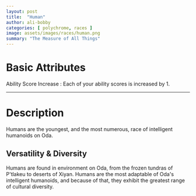 ```yaml
---
layout: post
title:  "Human"
author: ali-bobby
categories: [ polychrome, races ]
image: assets/images/races/human.png
summary: "The Measure of All Things"
---
```


# Basic Attributes

Ability Score Increase
: Each of your ability scores is increased by 1.

---
# Description
Humans are the youngest, and the most numerous, race of intelligent humanoids on Oda.

## Versatility & Diversity
Humans are found in environment on Oda, from the frozen tundras of P'tlakeu to deserts of Xiyan. Humans are the most adaptable of Oda's intelligent humanoids, and because of that, they exhibit the greatest range of cultural diversity.
 